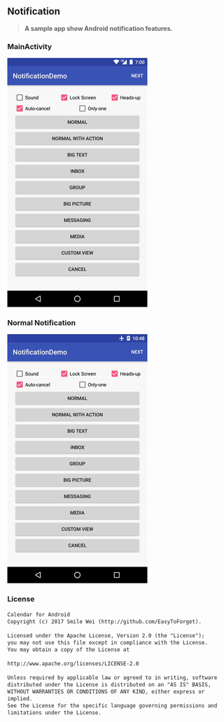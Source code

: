 ## Notification
> **A sample app show Android notification features.**



### MainActivity
![image](https://raw.githubusercontent.com/EasyToForget/NotificationDemo/master/gif/demo01.gif)

### Normal Notification
![image](https://raw.githubusercontent.com/EasyToForget/NotificationDemo/master/gif/demo02.gif)


### License

```
Calendar for Android
Copyright (c) 2017 Smile Wei (http://github.com/EasyToForget).

Licensed under the Apache License, Version 2.0 (the "License");
you may not use this file except in compliance with the License.
You may obtain a copy of the License at

http://www.apache.org/licenses/LICENSE-2.0

Unless required by applicable law or agreed to in writing, software
distributed under the License is distributed on an "AS IS" BASIS,
WITHOUT WARRANTIES OR CONDITIONS OF ANY KIND, either express or implied.
See the License for the specific language governing permissions and
limitations under the License.
```
